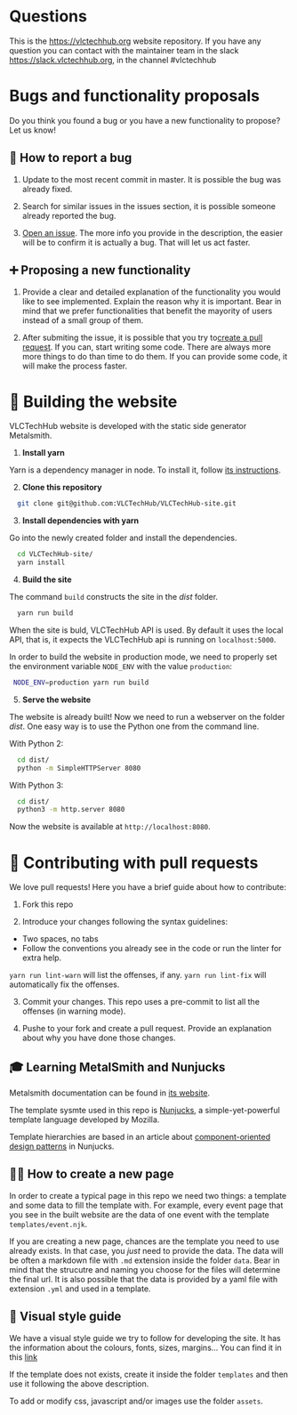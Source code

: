 # Questions

This is the https://vlctechhub.org website repository. If you have any question you can contact with the maintainer team in the slack https://slack.vlctechhub.org, in the channel #vlctechhub

# Bugs and functionality proposals

Do you think you found a bug or you have a new functionality to propose? Let us know!

## :bug: How to report a bug

1. Update to the most recent commit in master. It is possible the bug was already fixed.

2. Search for similar issues in the issues section, it is possible someone already reported the bug.

3. [Open an issue](https://github.com/VLCTechHub/VLCTechHub-site/issues/new). The more info you provide in the description, the easier will be to confirm it is actually a bug. That will let us act faster.

## :heavy_plus_sign: Proposing a new functionality

1. Provide a clear and detailed explanation of the functionality you would like to see implemented. Explain the reason why it is important. Bear in mind that we prefer functionalities that benefit the mayority of users instead of a small group of them.

2. After submiting the issue, it is possible that you try to[create a pull request](https://help.github.com/en/articles/creating-a-pull-request). If you can, start writing some code. There are always more more things to do than time to do them. If you can provide some code, it will make the process faster.

# 🚀 Building the website

VLCTechHub website is developed with the static side generator Metalsmith.

1. **Install yarn**

Yarn is a dependency manager in node. To install it, follow [its instructions](https://yarnpkg.com/en/docs/install).

2. **Clone this repository**

```sh
  git clone git@github.com:VLCTechHub/VLCTechHub-site.git
```

3. **Install dependencies with yarn**

Go into the newly created folder and install the dependencies.

```sh
  cd VLCTechHub-site/
  yarn install
```

4. **Build the site**

The command `build` constructs the site in the _dist_ folder.

```sh
  yarn run build
```

When the site is buld, VLCTechHub API is used. By default it uses the local API, that is, it expects the VLCTechHub api is running on `localhost:5000`.

In order to build the website in production mode, we need to properly set the environment variable `NODE_ENV` with the value `production`:

```sh
 NODE_ENV=production yarn run build
```

5. **Serve the website**

The website is already built! Now we need to run a webserver on the folder _dist_. One easy way is to use the Python one from the command line.

With Python 2:

```sh
  cd dist/
  python -m SimpleHTTPServer 8080
```

With Python 3:

```sh
  cd dist/
  python3 -m http.server 8080
```

Now the website is available at `http://localhost:8080`.

# :gift: Contributing with pull requests

We love pull requests! Here you have a brief guide about how to contribute:

1. Fork this repo

2. Introduce your changes following the syntax guidelines:

- Two spaces, no tabs
- Follow the conventions you already see in the code or run the linter for extra help.

`yarn run lint-warn` will list the offenses, if any. `yarn run lint-fix` will automatically fix the offenses.

3. Commit your changes. This repo uses a pre-commit to list all the offenses (in warning mode).

4. Pushe to your fork and create a pull request. Provide an explanation about why you have done those changes.

## 🎓 Learning MetalSmith and Nunjucks

Metalsmith documentation can be found in [its website](https://metalsmith.io).

The template sysmte used in this repo is [Nunjucks](https://mozilla.github.io/nunjucks/), a simple-yet-powerful template language developed by Mozilla.

Template hierarchies are based in an article about [component-oriented design patterns](https://css-tricks.com/component-led-design-patterns-nunjucks-grunt/) in Nunjucks.

## :woman_technologist: How to create a new page

In order to create a typical page in this repo we need two things: a template and some data to fill the template with. For example, every event page that you see in the built website are the data of one event with the template `templates/event.njk`.

If you are creating a new page, chances are the template you need to use already exists. In that case, you _just_ need to provide the data. The data will be often a markdown file with `.md` extension inside the folder `data`. Bear in mind that the strucutre and naming you choose for the files will determine the final url. It is also possible that the data is provided by a yaml file with extension `.yml` and used in a template.

## :art: Visual style guide

We have a visual style guide we try to follow for developing the site. It has the information about the colours, fonts, sizes, margins... You can find it in this [link](https://trello-attachments.s3.amazonaws.com/5c43105205ce397d451e512f/5ccc28e47798a41f8bed9562/5e34bbebf0482b82fc873122c20704c9/Gu%C3%ADa_de_estilo_webVTH.pdf)

If the template does not exists, create it inside the folder `templates` and then use it following the above description.

To add or modify css, javascript and/or images use the folder `assets`.
